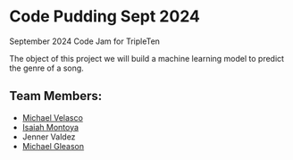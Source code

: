 # Code Pudding Sept 2024
September 2024 Code Jam for TripleTen

The object of this project we will build a machine learning model to predict the genre of a song. 


## Team Members:
- [Michael Velasco](https://github.com/vekim91)
- [Isaiah Montoya](https://github.com/IMMontoya)
- Jenner Valdez
- [Michael Gleason](https://github.com/mtgleason)

